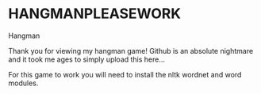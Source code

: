 # HANGMANPLEASEWORK
Hangman

Thank you for viewing my hangman game!
Github is an absolute nightmare and it took me ages to simply upload this here...

For this game to work you will need to install the nltk wordnet and word modules.

